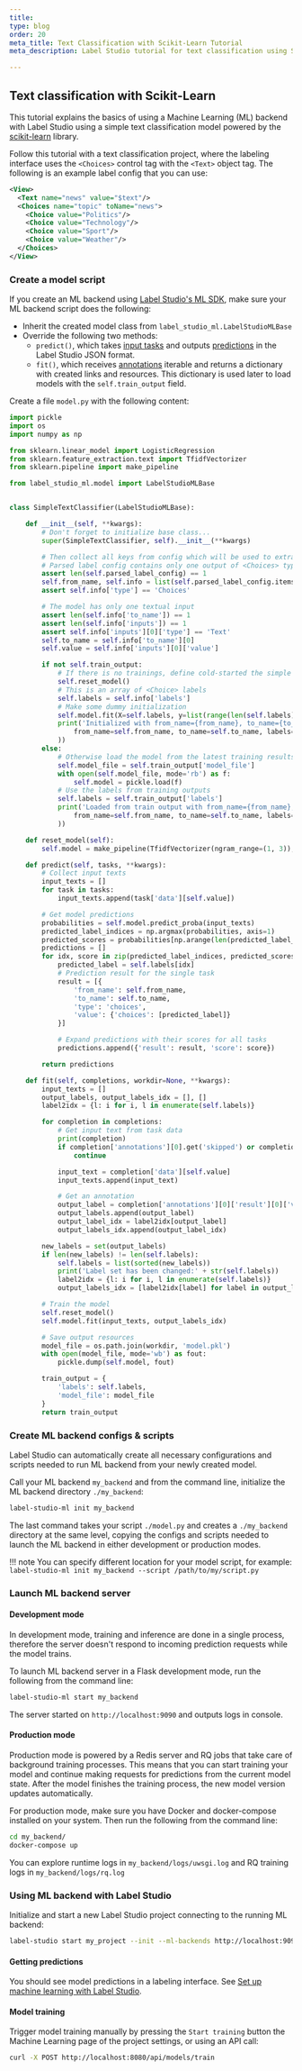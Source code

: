 ```yaml
---
title:
type: blog
order: 20
meta_title: Text Classification with Scikit-Learn Tutorial
meta_description: Label Studio tutorial for text classification using Scikit-Learn and Label Studio.

---
```


## Text classification with Scikit-Learn

This tutorial explains the basics of using a Machine Learning (ML) backend with Label Studio using a simple text classification model powered by the [scikit-learn](https://scikit-learn.org/stable/) library.

Follow this tutorial with a text classification project, where the labeling interface uses the `<Choices>` control tag with the `<Text>` object tag. The following is an example label config that you can use:

```xml
<View>
  <Text name="news" value="$text"/>
  <Choices name="topic" toName="news">
    <Choice value="Politics"/>
    <Choice value="Technology"/>
    <Choice value="Sport"/>
    <Choice value="Weather"/>
  </Choices>
</View>
```

### Create a model script

If you create an ML backend using [Label Studio's ML SDK](/guide/ml_create.html), make sure your ML backend script does the following:

- Inherit the created model class from `label_studio_ml.LabelStudioMLBase`
- Override the following two methods:
    - `predict()`, which takes [input tasks](/guide/tasks.html#Basic-Label-Studio-JSON-format) and outputs [predictions](/guide/predictions.html) in the Label Studio JSON format.
    - `fit()`, which receives [annotations](/guide/export.html#Label-Studio-JSON-format-of-annotated-tasks) iterable and returns a dictionary with created links and resources. This dictionary is used later to load models with the `self.train_output` field.

Create a file `model.py` with the following content:

```python
import pickle
import os
import numpy as np

from sklearn.linear_model import LogisticRegression
from sklearn.feature_extraction.text import TfidfVectorizer
from sklearn.pipeline import make_pipeline

from label_studio_ml.model import LabelStudioMLBase


class SimpleTextClassifier(LabelStudioMLBase):

    def __init__(self, **kwargs):
        # Don't forget to initialize base class...
        super(SimpleTextClassifier, self).__init__(**kwargs)

        # Then collect all keys from config which will be used to extract data from task and to form prediction
        # Parsed label config contains only one output of <Choices> type
        assert len(self.parsed_label_config) == 1
        self.from_name, self.info = list(self.parsed_label_config.items())[0]
        assert self.info['type'] == 'Choices'

        # The model has only one textual input
        assert len(self.info['to_name']) == 1
        assert len(self.info['inputs']) == 1
        assert self.info['inputs'][0]['type'] == 'Text'
        self.to_name = self.info['to_name'][0]
        self.value = self.info['inputs'][0]['value']

        if not self.train_output:
            # If there is no trainings, define cold-started the simple TF-IDF text classifier
            self.reset_model()
            # This is an array of <Choice> labels
            self.labels = self.info['labels']
            # Make some dummy initialization
            self.model.fit(X=self.labels, y=list(range(len(self.labels))))
            print('Initialized with from_name={from_name}, to_name={to_name}, labels={labels}'.format(
                from_name=self.from_name, to_name=self.to_name, labels=str(self.labels)
            ))
        else:
            # Otherwise load the model from the latest training results
            self.model_file = self.train_output['model_file']
            with open(self.model_file, mode='rb') as f:
                self.model = pickle.load(f)
            # Use the labels from training outputs
            self.labels = self.train_output['labels']
            print('Loaded from train output with from_name={from_name}, to_name={to_name}, labels={labels}'.format(
                from_name=self.from_name, to_name=self.to_name, labels=str(self.labels)
            ))

    def reset_model(self):
        self.model = make_pipeline(TfidfVectorizer(ngram_range=(1, 3)), LogisticRegression(C=10, verbose=True))

    def predict(self, tasks, **kwargs):
        # Collect input texts
        input_texts = []
        for task in tasks:
            input_texts.append(task['data'][self.value])

        # Get model predictions
        probabilities = self.model.predict_proba(input_texts)
        predicted_label_indices = np.argmax(probabilities, axis=1)
        predicted_scores = probabilities[np.arange(len(predicted_label_indices)), predicted_label_indices]
        predictions = []
        for idx, score in zip(predicted_label_indices, predicted_scores):
            predicted_label = self.labels[idx]
            # Prediction result for the single task
            result = [{
                'from_name': self.from_name,
                'to_name': self.to_name,
                'type': 'choices',
                'value': {'choices': [predicted_label]}
            }]

            # Expand predictions with their scores for all tasks
            predictions.append({'result': result, 'score': score})

        return predictions

    def fit(self, completions, workdir=None, **kwargs):
        input_texts = []
        output_labels, output_labels_idx = [], []
        label2idx = {l: i for i, l in enumerate(self.labels)}

        for completion in completions:
            # Get input text from task data
            print(completion)
            if completion['annotations'][0].get('skipped') or completion['annotations'][0].get('was_cancelled'):
                continue

            input_text = completion['data'][self.value]
            input_texts.append(input_text)

            # Get an annotation
            output_label = completion['annotations'][0]['result'][0]['value']['choices'][0]
            output_labels.append(output_label)
            output_label_idx = label2idx[output_label]
            output_labels_idx.append(output_label_idx)

        new_labels = set(output_labels)
        if len(new_labels) != len(self.labels):
            self.labels = list(sorted(new_labels))
            print('Label set has been changed:' + str(self.labels))
            label2idx = {l: i for i, l in enumerate(self.labels)}
            output_labels_idx = [label2idx[label] for label in output_labels]

        # Train the model
        self.reset_model()
        self.model.fit(input_texts, output_labels_idx)

        # Save output resources
        model_file = os.path.join(workdir, 'model.pkl')
        with open(model_file, mode='wb') as fout:
            pickle.dump(self.model, fout)

        train_output = {
            'labels': self.labels,
            'model_file': model_file
        }
        return train_output
```

### Create ML backend configs & scripts

Label Studio can automatically create all necessary configurations and scripts needed to run ML backend from your newly created model.

Call your ML backend `my_backend` and from the command line, initialize the ML backend directory `./my_backend`:

```bash
label-studio-ml init my_backend
```

The last command takes your script `./model.py` and creates a `./my_backend` directory at the same level, copying the configs and scripts needed to launch the ML backend in either development or production modes.

!!! note 
    You can specify different location for your model script, for example: `label-studio-ml init my_backend --script /path/to/my/script.py`

### Launch ML backend server

#### Development mode

In development mode, training and inference are done in a single process, therefore the server doesn't respond to incoming prediction requests while the model trains.

To launch ML backend server in a Flask development mode, run the following from the command line:

```bash
label-studio-ml start my_backend
```

The server started on `http://localhost:9090` and outputs logs in console.

#### Production mode

Production mode is powered by a Redis server and RQ jobs that take care of background training processes. This means that you can start training your model and continue making requests for predictions from the current model state. 
After the model finishes the training process, the new model version updates automatically.

For production mode, make sure you have Docker and docker-compose installed on your system. Then run the following from the command line:

```bash
cd my_backend/
docker-compose up
```

You can explore runtime logs in `my_backend/logs/uwsgi.log` and RQ training logs in `my_backend/logs/rq.log`

### Using ML backend with Label Studio

Initialize and start a new Label Studio project connecting to the running ML backend:

```bash
label-studio start my_project --init --ml-backends http://localhost:9090
```

#### Getting predictions

You should see model predictions in a labeling interface. See [Set up machine learning with Label Studio](/guide/ml.html).

#### Model training

Trigger model training manually by pressing the `Start training` button the Machine Learning page of the project settings, or using an API call:

```bash
curl -X POST http://localhost:8080/api/models/train
```

